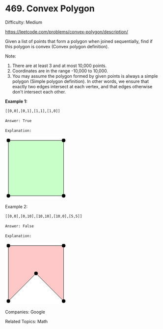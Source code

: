 # 469. Convex Polygon

Difficulty: Medium

https://leetcode.com/problems/convex-polygon/description/

Given a list of points that form a polygon when joined sequentially, find if this polygon is convex (Convex polygon definition).

Note:

1. There are at least 3 and at most 10,000 points.
2. Coordinates are in the range -10,000 to 10,000.
3. You may assume the polygon formed by given points is always a simple polygon (Simple polygon definition). In other words, we ensure that exactly two edges intersect at each vertex, and that edges otherwise don't intersect each other.

**Example 1:**
```
[[0,0],[0,1],[1,1],[1,0]]

Answer: True

Explanation:
```
![alt text](polygon_convex.png)

Example 2:
```
[[0,0],[0,10],[10,10],[10,0],[5,5]]

Answer: False

Explanation:
```
![alt text](polygon_not_convex.png)

Companies: Google

Related Topics: Math
